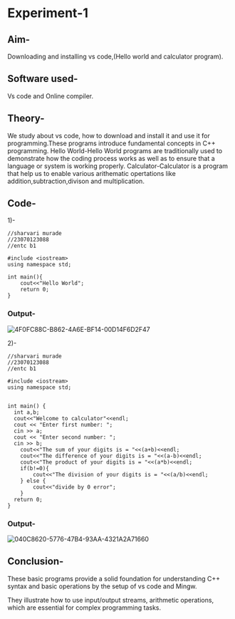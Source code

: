 # Experiment-1
## Aim-
Downloading and installing vs code,(Hello world and calculator program).
## Software used-
Vs code and Online compiler.
## Theory-
We study about vs code, how to download and install it and use it for programming.These programs introduce fundamental concepts in C++ programming.
Hello World-Hello World programs are traditionally used to demonstrate how the coding process works as well as to ensure that a language or system is working properly.
Calculator-Calculator is a program that help us to enable various arithematic opertations like addition,subtraction,divison and multiplication.
## Code-
1)-
```
//sharvari murade
//23070123088
//entc b1

#include <iostream>
using namespace std;

int main(){
    cout<<"Hello World";
    return 0;
}
```
### Output-
![4F0FC88C-B862-4A6E-BF14-00D14F6D2F47](https://github.com/user-attachments/assets/682f3ef6-8990-42b9-b62a-f67b838c804f)


2)-
```
//sharvari murade
//23070123088
//entc b1

#include <iostream>
using namespace std;


int main() {
  int a,b;
  cout<<"Welcome to calculator"<<endl;
  cout << "Enter first number: ";
  cin >> a;
  cout << "Enter second number: ";
  cin >> b;
    cout<<"The sum of your digits is = "<<(a+b)<<endl;
    cout<<"The difference of your digits is = "<<(a-b)<<endl;
    cout<<"The product of your digits is = "<<(a*b)<<endl;
    if(b!=0){
        cout<<"The division of your digits is = "<<(a/b)<<endl;
    } else { 
        cout<<"divide by 0 error";
    }
  return 0;
}
```

### Output-
![040C8620-5776-47B4-93AA-4321A2A71660](https://github.com/user-attachments/assets/d815e959-3ccc-4d83-b7ff-e6865ce3d7ba)

## Conclusion-
These basic programs provide a solid foundation for understanding C++ syntax and basic operations by the setup of vs code and Mingw.

They illustrate how to use input/output streams, arithmetic operations, which are essential for complex programming tasks.
